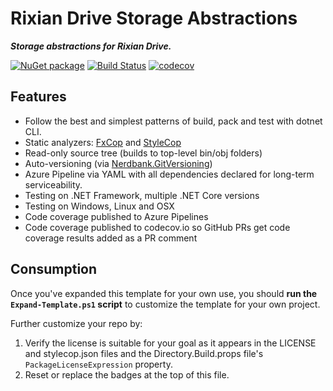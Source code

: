 # Rixian Drive Storage Abstractions

***Storage abstractions for Rixian Drive.***

[![NuGet package](https://img.shields.io/nuget/v/Rixian.Drive.Storage.Abstractions.svg)](https://nuget.org/packages/Rixian.Drive.Storage.Abstractions)
[![Build Status](https://dev.azure.com/rixian/Cloud%20Platform/_apis/build/status/rixian.drive-storage-abstractions?branchName=master)](https://dev.azure.com/rixian/Cloud%20Platform/_build/latest?definitionId=86&branchName=master)
[![codecov](https://codecov.io/gh/rixian/drive-storage-abstractions/branch/master/graph/badge.svg)](https://codecov.io/gh/rixian/drive-storage-abstractions)

## Features

* Follow the best and simplest patterns of build, pack and test with dotnet CLI.
* Static analyzers: [FxCop](https://docs.microsoft.com/en-us/visualstudio/code-quality/fxcop-analyzers?view=vs-2019) and [StyleCop](https://github.com/DotNetAnalyzers/StyleCopAnalyzers)
* Read-only source tree (builds to top-level bin/obj folders)
* Auto-versioning (via [Nerdbank.GitVersioning](https://github.com/aarnott/nerdbank.gitversioning))
* Azure Pipeline via YAML with all dependencies declared for long-term serviceability.
* Testing on .NET Framework, multiple .NET Core versions
* Testing on Windows, Linux and OSX
* Code coverage published to Azure Pipelines
* Code coverage published to codecov.io so GitHub PRs get code coverage results added as a PR comment

## Consumption

Once you've expanded this template for your own use, you should **run the `Expand-Template.ps1` script** to customize the template for your own project.

Further customize your repo by:

1. Verify the license is suitable for your goal as it appears in the LICENSE and stylecop.json files and the Directory.Build.props file's `PackageLicenseExpression` property.
1. Reset or replace the badges at the top of this file.
